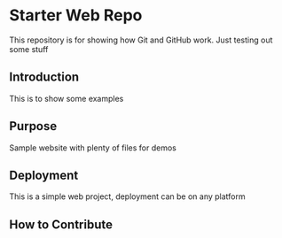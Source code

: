 # Starter Web Repo

This repository is for showing how Git and GitHub work.  Just testing out some stuff

## Introduction

This is to show some examples

## Purpose

Sample website with plenty of files for demos

## Deployment

This is a simple web project, deployment can be on any platform

## How to Contribute